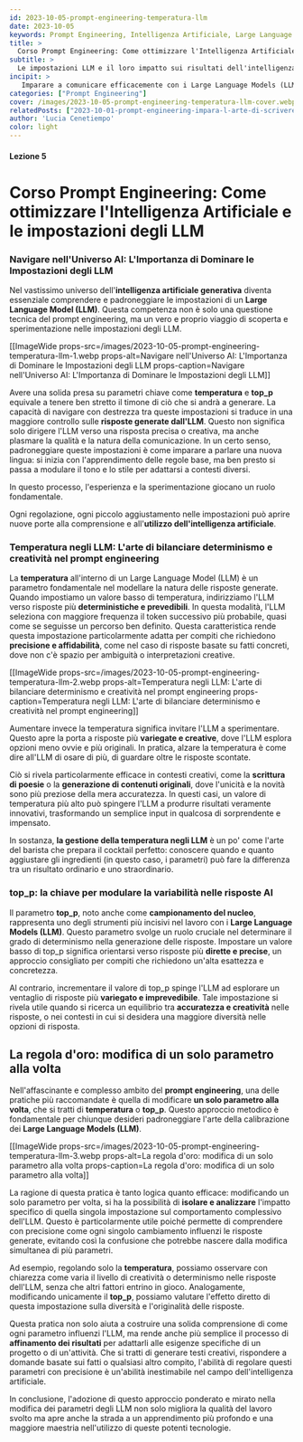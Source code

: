 ```yaml
---
id: 2023-10-05-prompt-engineering-temperatura-llm
date: 2023-10-05
keywords: Prompt Engineering, Intelligenza Artificiale, Large Language Models, LLM, Temperatura, Top_p
title: > 
  Corso Prompt Engineering: Come ottimizzare l'Intelligenza Artificiale e le impostazioni degli LLM
subtitle: >
  Le impostazioni LLM e il loro impatto sui risultati dell'intelligenza artificiale generativa
incipit: >
   Imparare a comunicare efficacemente con i Large Language Models (LLM) è fondamentale per sfruttare appieno il loro potenziale. In questo contesto, comprendere e impostare correttamente i parametri come la temperatura e top_p è essenziale per imparare le basi del Prompt Engineering.
categories: ["Prompt Engineering"]
cover: /images/2023-10-05-prompt-engineering-temperatura-llm-cover.webp
relatedPosts: ["2023-10-01-prompt-engineering-impara-l-arte-di-scrivere-prompt-ai", "2023-10-02-prompt-engineering-rivoluzione-modelli-linguistici-ia", "2023-10-03-prompt-engineering-cos-e-intelligenza-artificiale", "2023-10-05-prompt-engineering-temperatura-llm"]
author: 'Lucia Cenetiempo'
color: light
---
```


#### Lezione 5

# Corso Prompt Engineering: Come ottimizzare l'Intelligenza Artificiale e le impostazioni degli LLM

### **Navigare nell'Universo AI: L'Importanza di Dominare le Impostazioni degli LLM**

Nel vastissimo universo dell'**intelligenza artificiale generativa** diventa essenziale comprendere e padroneggiare le impostazioni di un **Large Language Model (LLM)**. Questa competenza non è solo una questione tecnica del prompt engineering, ma un vero e proprio viaggio di scoperta e sperimentazione nelle impostazioni degli LLM. 

[[ImageWide props-src=/images/2023-10-05-prompt-engineering-temperatura-llm-1.webp props-alt=Navigare nell'Universo AI: L'Importanza di Dominare le Impostazioni degli LLM props-caption=Navigare nell'Universo AI: L'Importanza di Dominare le Impostazioni degli LLM]]

Avere una solida presa su parametri chiave come **temperatura** e **top_p** equivale a tenere ben stretto il timone di ciò che si andrà a generare. La capacità di navigare con destrezza tra queste impostazioni si traduce in una maggiore controllo sulle **risposte generate dall'LLM**. Questo non significa solo dirigere l'LLM verso una risposta precisa o creativa, ma anche plasmare la qualità e la natura della comunicazione. In un certo senso, padroneggiare queste impostazioni è come imparare a parlare una nuova lingua: si inizia con l'apprendimento delle regole base, ma ben presto si passa a modulare il tono e lo stile per adattarsi a contesti diversi.

In questo processo, l'esperienza e la sperimentazione giocano un ruolo fondamentale. 

Ogni regolazione, ogni piccolo aggiustamento nelle impostazioni può aprire nuove porte alla comprensione e all'**utilizzo dell'intelligenza artificiale**.


### **Temperatura negli LLM: L'arte di bilanciare determinismo e creatività nel prompt engineering**

La **temperatura** all'interno di un Large Language Model (LLM) è un parametro fondamentale nel modellare la natura delle risposte generate. Quando impostiamo un valore basso di temperatura, indirizziamo l'LLM verso risposte più **deterministiche e prevedibili**. In questa modalità, l'LLM seleziona con maggiore frequenza il token successivo più probabile, quasi come se seguisse un percorso ben definito. Questa caratteristica rende questa impostazione particolarmente adatta per compiti che richiedono **precisione e affidabilità**, come nel caso di risposte basate su fatti concreti, dove non c'è spazio per ambiguità o interpretazioni creative.

[[ImageWide props-src=/images/2023-10-05-prompt-engineering-temperatura-llm-2.webp props-alt=Temperatura negli LLM: L'arte di bilanciare determinismo e creatività nel prompt engineering props-caption=Temperatura negli LLM: L'arte di bilanciare determinismo e creatività nel prompt engineering]]

Aumentare invece la temperatura significa invitare l'LLM a sperimentare. Questo apre la porta a risposte più **variegate e creative**, dove l'LLM esplora opzioni meno ovvie e più originali. In pratica, alzare la temperatura è come dire all'LLM di osare di più, di guardare oltre le risposte scontate. 

Ciò si rivela particolarmente efficace in contesti creativi, come la **scrittura di poesie** o la **generazione di contenuti originali**, dove l'unicità e la novità sono più preziose della mera accuratezza. In questi casi, un valore di temperatura più alto può spingere l'LLM a produrre risultati veramente innovativi, trasformando un semplice input in qualcosa di sorprendente e impensato.

In sostanza, **la gestione della temperatura negli LLM** è un po' come l'arte del barista che prepara il cocktail perfetto: conoscere quando e quanto aggiustare gli ingredienti (in questo caso, i parametri) può fare la differenza tra un risultato ordinario e uno straordinario.

### **top_p: la chiave per modulare la variabilità nelle risposte AI**

Il parametro **top_p**, noto anche come **campionamento del nucleo**, rappresenta uno degli strumenti più incisivi nel lavoro con i **Large Language Models (LLM)**. Questo parametro svolge un ruolo cruciale nel determinare il grado di determinismo nella generazione delle risposte. Impostare un valore basso di top_p significa orientarsi verso risposte più **dirette e precise**, un approccio consigliato per compiti che richiedono un'alta esattezza e concretezza.

Al contrario, incrementare il valore di top_p spinge l'LLM ad esplorare un ventaglio di risposte più **variegato e imprevedibile**. Tale impostazione si rivela utile quando si ricerca un equilibrio tra **accuratezza e creatività** nelle risposte, o nei contesti in cui si desidera una maggiore diversità nelle opzioni di risposta.

## **La regola d'oro: modifica di un solo parametro alla volta**

Nell'affascinante e complesso ambito del **prompt engineering**, una delle pratiche più raccomandate è quella di modificare **un solo parametro alla volta**, che si tratti di **temperatura** o **top_p**. Questo approccio metodico è fondamentale per chiunque desideri padroneggiare l'arte della calibrazione dei **Large Language Models (LLM)**.

[[ImageWide props-src=/images/2023-10-05-prompt-engineering-temperatura-llm-3.webp props-alt=La regola d'oro: modifica di un solo parametro alla volta props-caption=La regola d'oro: modifica di un solo parametro alla volta]]

La ragione di questa pratica è tanto logica quanto efficace: modificando un solo parametro per volta, si ha la possibilità di **isolare e analizzare** l'impatto specifico di quella singola impostazione sul comportamento complessivo dell'LLM. Questo è particolarmente utile poiché permette di comprendere con precisione come ogni singolo cambiamento influenzi le risposte generate, evitando così la confusione che potrebbe nascere dalla modifica simultanea di più parametri.

Ad esempio, regolando solo la **temperatura**, possiamo osservare con chiarezza come varia il livello di creatività o determinismo nelle risposte dell'LLM, senza che altri fattori entrino in gioco. Analogamente, modificando unicamente il **top_p**, possiamo valutare l'effetto diretto di questa impostazione sulla diversità e l'originalità delle risposte.

Questa pratica non solo aiuta a costruire una solida comprensione di come ogni parametro influenzi l'LLM, ma rende anche più semplice il processo di **affinamento dei risultati** per adattarli alle esigenze specifiche di un progetto o di un'attività. Che si tratti di generare testi creativi, rispondere a domande basate sui fatti o qualsiasi altro compito, l'abilità di regolare questi parametri con precisione è un'abilità inestimabile nel campo dell'intelligenza artificiale.

In conclusione, l'adozione di questo approccio ponderato e mirato nella modifica dei parametri degli LLM non solo migliora la qualità del lavoro svolto ma apre anche la strada a un apprendimento più profondo e una maggiore maestria nell'utilizzo di queste potenti tecnologie.
